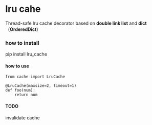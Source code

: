 lru cahe
=====================

Thread-safe lru cache decorator based on **double link list** and **dict** （**OrderedDict**）

### how to install

pip install lru_cache

#### how to use

    from cache import LruCache

    @LruCache(maxsize=2, timeout=1)
    def foo(num):
        return num
        
#### TODO

invalidate cache
